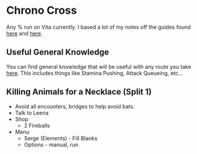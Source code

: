 # Chrono Cross

Any % run on Vita currently. I based a lot of my notes off the guides found
[here][1] and [here][3].

## Useful General Knowledge

You can find general knowledge that will be useful with any route you take
[here][2]. This includes things like Stamina Pushing, Attack Queueing, etc...

## Killing Animals for a Necklace (Split 1)

  * Avoid all encounters, bridges to help avoid bats.
  * Talk to Leena
  * Shop
    * 2 Fireballs
  * Menu
    * Serge (Elements) - Fill Blanks
    * Options - manual, run

[1]: https://docs.google.com/document/d/1ZciCKOh_N4B72tVN1JpZqmzniRTtcfrBXuAjzNWJeyE
[2]: ./General_Knowledge.md
[3]: https://www.speedrun.com/chronocross/guide/0g6x9